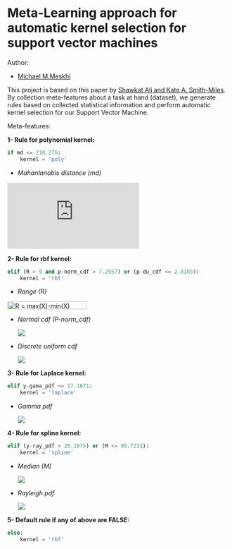 # Meta-Learning approach for automatic kernel selection for support vector machines

Author:

- [Michael M.Meskhi](michaelmm.com)

This project is based on this paper by [Shawkat Ali and Kate A. Smith-Miles]().
By collection meta-features about a task at hand (dataset), we generate rules based on collected statistical information and perform automatic kernel selection for our Support Vector Machine.

Meta-features:

**1- Rule for polynomial kernel:**

```Python
if md <= 218.276:
	kernel = 'poly'
```

- *Mahanlanobis distance (md)*

![img](http://www.sciweavers.org/tex2img.php?eq=md_%7Brs%7D%5E%7B2%7D%3D%28x_%7Br%7Dx_%7Bs%7D%29V%5E%7B-1%7D%28x_%7Br%7Dx_%7Bs%7D%29%5E%7B%5Cprime%7D&bc=White&fc=Black&im=jpg&fs=12&ff=arev&edit=0)

**2- Rule for rbf kernel:**

```Python
elif (R > 9 and p-norm_cdf > 7.2957) or (p-du_cdf <= 2.8185):
	kernel = 'rbf'
```

- *Range (R)*

<img src="http://www.sciweavers.org/tex2img.php?eq=R%20%3D%20max%28X%29-min%28X%29&bc=White&fc=Black&im=jpg&fs=12&ff=arev&edit=0" align="center" border="0" alt="R = max(X)-min(X)" width="181" height="18" />

- *Normal cdf (P-norm_cdf)*

	<img src="https://latex.codecogs.com/gif.latex?P_{norm\_cdf} = F(x|\mu, \sigma) = \frac{1}{\sigma\sqrt{2\pi}}\int^{x}_{-\infty}e^{-(x-\mu)^{2}/2\sigma^{2}}dt" /> 

- *Discrete uniform cdf*

	<img src="https://latex.codecogs.com/gif.latex?P_{du\_cdf} = F(x|N) = \frac{\lfloor(x)\rfloor}{N}I_{(0,1...,n)}(x)" />

**3- Rule for Laplace kernel:**

```Python
elif y-gama_pdf <= 17.1671:
	kernel = 'laplace'
```

- *Gamma pdf*

	<img src="https://latex.codecogs.com/gif.latex?y_{gamma\_pdf} = f)(x|a, b) = \frac{1}{b^{a}\Gamma(a)}x^{a-1}e^{x/b}" /> 
	
**4- Rule for spline kernel:**

```Python
elif (y-ray_pdf > 20.2875) or (M <= 90.7233):
	kernel = 'spline'
```

- *Median (M)*

	<img src="https://latex.codecogs.com/gif.latex?M(a) = \frac{a_{\lfloor|x|/2\rfloor}+a_{\lfloor|x|/2+0.5\rfloor}}{2}" /> 
	
- *Rayleigh pdf*

	<img src="https://latex.codecogs.com/gif.latex?y_{ray\_pdf} = f(x|v) = \frac{\Gamma((v+1)/2)}{\Gamma(v/2)}\frac{1}{\sqrt{v\pi}}\frac{1}{(1+(x^{2}/v))^{(v+1)/2}}" /> 	
**5- Default rule if any of above are FALSE:**

```Python
else:
	kernel = 'rbf'
```